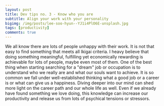 ```yaml
---
layout: post
title: Dev tips no. 3 - Know who you are
subtitle: Align your work with your personality
bigimg: /img/posts/lee-soo-hyun--YJ1i4PlO6E-unsplash.jpg
tags: [productivity]
comments: true
---
```


We all know there are lots of people unhappy with their work. It is not that easy to find something that meets all Ikigai criteria. I heavy believe that doing something
meaningful, fulfilling yet economically rewarding is achievable for lots of people, maybe even most of them. One of the best thing when starting searching for a "dream" job or occupation
is to understand who we really are and what our souls want to achieve. It is so common we fall under well-established thinking what a good job or a career is or what
can give us a happiness. Diving deeper into our mind can shed more light on the career path and our whole life as well. Even if we already have found something we love doing, this knowledge
can increase our productivity and release us from lots of psychical tensions or stressors. 